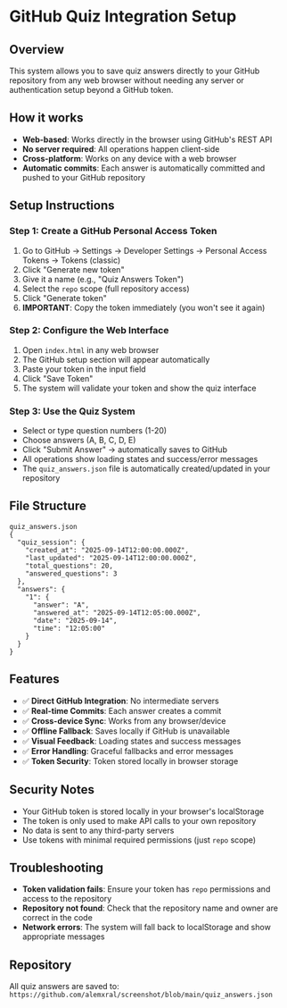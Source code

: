 # GitHub Quiz Integration Setup

## Overview
This system allows you to save quiz answers directly to your GitHub repository from any web browser without needing any server or authentication setup beyond a GitHub token.

## How it works
- **Web-based**: Works directly in the browser using GitHub's REST API
- **No server required**: All operations happen client-side
- **Cross-platform**: Works on any device with a web browser
- **Automatic commits**: Each answer is automatically committed and pushed to your GitHub repository

## Setup Instructions

### Step 1: Create a GitHub Personal Access Token
1. Go to GitHub → Settings → Developer Settings → Personal Access Tokens → Tokens (classic)
2. Click "Generate new token"
3. Give it a name (e.g., "Quiz Answers Token")
4. Select the `repo` scope (full repository access)
5. Click "Generate token"
6. **IMPORTANT**: Copy the token immediately (you won't see it again)

### Step 2: Configure the Web Interface
1. Open `index.html` in any web browser
2. The GitHub setup section will appear automatically
3. Paste your token in the input field
4. Click "Save Token"
5. The system will validate your token and show the quiz interface

### Step 3: Use the Quiz System
- Select or type question numbers (1-20)
- Choose answers (A, B, C, D, E)
- Click "Submit Answer" → automatically saves to GitHub
- All operations show loading states and success/error messages
- The `quiz_answers.json` file is automatically created/updated in your repository

## File Structure
```
quiz_answers.json
{
  "quiz_session": {
    "created_at": "2025-09-14T12:00:00.000Z",
    "last_updated": "2025-09-14T12:00:00.000Z", 
    "total_questions": 20,
    "answered_questions": 3
  },
  "answers": {
    "1": {
      "answer": "A",
      "answered_at": "2025-09-14T12:05:00.000Z",
      "date": "2025-09-14",
      "time": "12:05:00"
    }
  }
}
```

## Features
- ✅ **Direct GitHub Integration**: No intermediate servers
- ✅ **Real-time Commits**: Each answer creates a commit
- ✅ **Cross-device Sync**: Works from any browser/device
- ✅ **Offline Fallback**: Saves locally if GitHub is unavailable
- ✅ **Visual Feedback**: Loading states and success messages
- ✅ **Error Handling**: Graceful fallbacks and error messages
- ✅ **Token Security**: Token stored locally in browser storage

## Security Notes
- Your GitHub token is stored locally in your browser's localStorage
- The token is only used to make API calls to your own repository
- No data is sent to any third-party servers
- Use tokens with minimal required permissions (just `repo` scope)

## Troubleshooting
- **Token validation fails**: Ensure your token has `repo` permissions and access to the repository
- **Repository not found**: Check that the repository name and owner are correct in the code
- **Network errors**: The system will fall back to localStorage and show appropriate messages

## Repository
All quiz answers are saved to: `https://github.com/alemxral/screenshot/blob/main/quiz_answers.json`
